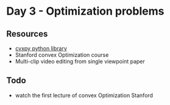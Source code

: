 # Day 3 - Optimization problems

## Resources
- [cvxpy python library](https://www.cvxpy.org/)
- Stanford convex Optimization course
- Multi-clip video editing from single viewpoint paper

## Todo
- watch the first lecture of convex Optimization Stanford
